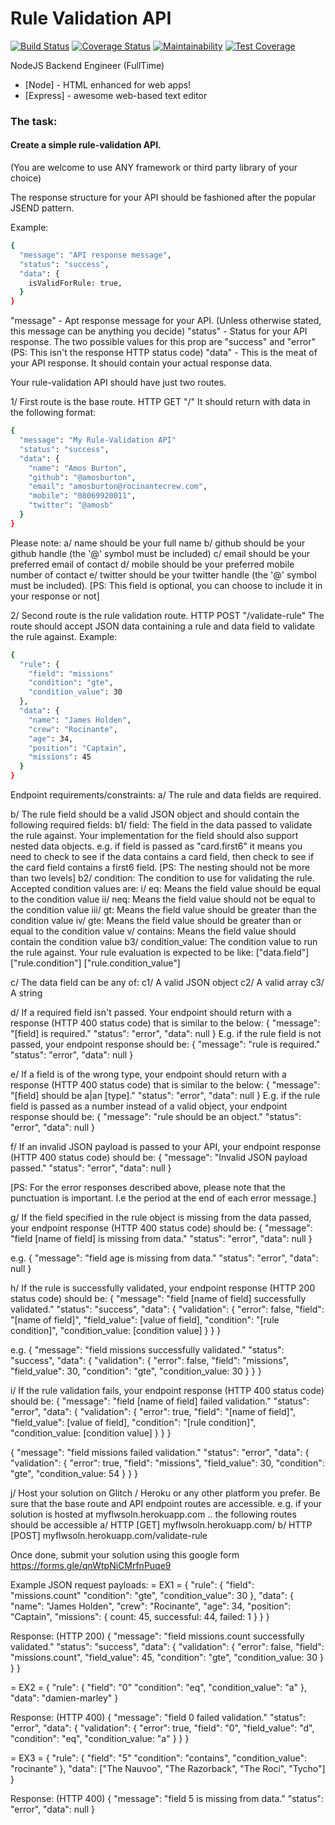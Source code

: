 # Rule Validation API

[![Build Status](https://travis-ci.com/Anuoluwa/Rule-Validation-API.svg?branch=develop)](https://travis-ci.com/Anuoluwa/Rule-Validation-API) [![Coverage Status](https://coveralls.io/repos/github/Anuoluwa/Rule-Validation-API/badge.svg?branch=develop)](https://coveralls.io/github/Anuoluwa/Rule-Validation-API?branch=develop) [![Maintainability](https://api.codeclimate.com/v1/badges/4c64ba2e6b545945b1f4/maintainability)](https://codeclimate.com/github/Anuoluwa/Rule-Validation-API/maintainability) [![Test Coverage](https://api.codeclimate.com/v1/badges/4c64ba2e6b545945b1f4/test_coverage)](https://codeclimate.com/github/Anuoluwa/Rule-Validation-API/test_coverage)




NodeJS Backend Engineer (FullTime)


* [Node] - HTML enhanced for web apps!
* [Express] - awesome web-based text editor


### The task:
#### Create a simple rule-validation API. 
(You are welcome to use ANY framework or third party library of your choice)

The response structure for your API should be fashioned after the popular JSEND pattern. 

Example:

```sh
{
  "message": "API response message",
  "status": "success",
  "data": {
    isValidForRule: true,
  }
}
```

"message" - Apt response message for your API. (Unless otherwise stated, this message can be anything you decide)
"status" - Status for your API response. The two possible values for this prop are "success" and "error" (PS: This isn't the response HTTP status code)
"data" - This is the meat of your API response. It should contain your actual response data.

Your rule-validation API should have just two routes.

1/ First route is the base route. HTTP GET "/"
It should return with data in the following format:

```sh
{
  "message": "My Rule-Validation API"
  "status": "success",
  "data": {
    "name": "Amos Burton",
    "github": "@amosburton",
    "email": "amosburton@rocinantecrew.com",
    "mobile": "08069920011",
    "twitter": "@amosb"
  }
}
```

Please note:
a/ name should be your full name
b/ github should be your github handle (the '@' symbol must be included)
c/ email should be your preferred email of contact 
d/ mobile should be your preferred mobile number of contact 
e/ twitter should be your twitter handle (the '@' symbol must be included). [PS: This field is optional, you can choose to include it in your response or not]

2/ Second route is the rule validation route. HTTP POST "/validate-rule"
The route should accept JSON data containing a rule and data field to validate the rule against. Example:

```sh
{
  "rule": {
    "field": "missions"
    "condition": "gte",
    "condition_value": 30
  },
  "data": {
    "name": "James Holden",
    "crew": "Rocinante",
    "age": 34,
    "position": "Captain",
    "missions": 45
  }
}
```

Endpoint requirements/constraints:
a/ The rule and data fields are required.

b/ The rule field should be a valid JSON object and should contain the following required fields: 
b1/ field: The field in the data passed to validate the rule against. Your implementation for the field should also support nested data objects.
e.g. if field is passed as "card.first6" it means you need to check to see if the data contains a card field, then check to see if the card field contains a first6 field.
[PS: The nesting should not be more than two levels]
b2/ condition: The condition to use for validating the rule. Accepted condition values are:
    i/ eq: Means the field value should be equal to the condition value 
    ii/ neq: Means the field value should not be equal to the condition value 
    iii/ gt: Means the field value should be greater than the condition value 
    iv/ gte: Means the field value should be greater than or equal to the condition value 
    v/ contains: Means the field value should contain the condition value
b3/ condition_value: The condition value to run the rule against. Your rule evaluation is expected to be like: 
["data.field"] ["rule.condition"] ["rule.condition_value"]

c/ The data field can be any of:
c1/ A valid JSON object 
c2/ A valid array
c3/ A string

d/ If a required field isn't passed. Your endpoint should return with a response (HTTP 400 status code) that is similar to the below: 
{
  "message": "[field] is required."
  "status": "error",
  "data": null
}
E.g. if the rule field is not passed, your endpoint response should be:
{
  "message": "rule is required."
  "status": "error",
  "data": null
}

e/ If a field is of the wrong type, your endpoint should return with a response (HTTP 400 status code) that is similar to the below:
{
  "message": "[field] should be a|an [type]."
  "status": "error",
  "data": null
}
E.g. if the rule field is passed as a number instead of a valid object, your endpoint response should be:
{
  "message": "rule should be an object."
  "status": "error",
  "data": null
}

f/ If an invalid JSON payload is passed to your API, your endpoint response (HTTP 400 status code) should be:
{
  "message": "Invalid JSON payload passed."
  "status": "error",
  "data": null
}

[PS: For the error responses described above, please note that the punctuation is important. I.e the period at the end of each error message.]

g/ If the field specified in the rule object is missing from the data passed, your endpoint response (HTTP 400 status code) should be:
{
  "message": "field [name of field] is missing from data."
  "status": "error",
  "data": null
}

e.g. 
{
  "message": "field age is missing from data."
  "status": "error",
  "data": null
}

h/ If the rule is successfully validated, your endpoint response (HTTP 200 status code) should be:
{
  "message": "field [name of field] successfully validated."
  "status": "success",
  "data": {
    "validation": {
      "error": false,
      "field": "[name of field]",
      "field_value": [value of field],
      "condition": "[rule condition]",
      "condition_value: [condition value]
    }
  }
}

e.g.
{
  "message": "field missions successfully validated."
  "status": "success",
  "data": {
    "validation": {
      "error": false,
      "field": "missions",
      "field_value": 30,
      "condition": "gte",
      "condition_value: 30
    }
  }
}

i/ If the rule validation fails, your endpoint response (HTTP 400 status code) should be:
{
  "message": "field [name of field] failed validation."
  "status": "error",
  "data": {
    "validation": {
      "error": true,
      "field": "[name of field]",
      "field_value": [value of field],
      "condition": "[rule condition]",
      "condition_value: [condition value]
    }
  }
}

{
  "message": "field missions failed validation."
  "status": "error",
  "data": {
    "validation": {
      "error": true,
      "field": "missions",
      "field_value": 30,
      "condition": "gte",
      "condition_value: 54
    }
  }
}

j/ Host your solution on Glitch / Heroku or any other platform you prefer. Be sure that the base route and API endpoint routes are accessible.
e.g. if your solution is hosted at myflwsoln.herokuapp.com .. the following routes should be accessible 
a/ HTTP [GET] myflwsoln.herokuapp.com/
b/ HTTP [POST] myflwsoln.herokuapp.com/validate-rule

Once done, submit your solution using this google form https://forms.gle/qnWtpNiCMrfnPuqe9

Example JSON request payloads:
= EX1 =
{
  "rule": {
    "field": "missions.count"
    "condition": "gte",
    "condition_value": 30
  },
  "data": {
    "name": "James Holden",
    "crew": "Rocinante",
    "age": 34,
    "position": "Captain",
    "missions": {
      count: 45,
      successful: 44,
      failed: 1
    }
  }
}

Response: (HTTP 200)
{
  "message": "field missions.count successfully validated."
  "status": "success",
  "data": {
    "validation": {
      "error": false,
      "field": "missions.count",
      "field_value": 45,
      "condition": "gte",
      "condition_value: 30
    }
  }
}

= EX2 =
{
  "rule": {
    "field": "0"
    "condition": "eq",
    "condition_value": "a"
  },
  "data": "damien-marley"
}

Response: (HTTP 400)
{
  "message": "field 0 failed validation."
  "status": "error",
  "data": {
    "validation": {
      "error": true,
      "field": "0",
      "field_value": "d",
      "condition": "eq",
      "condition_value: "a"
    }
  }
}


= EX3 =
{
  "rule": {
    "field": "5"
    "condition": "contains",
    "condition_value": "rocinante"
  },
  "data": ["The Nauvoo", "The Razorback", "The Roci", "Tycho"]
}

Response: (HTTP 400)
{
  "message": "field 5 is missing from data."
  "status": "error",
  "data": null
}

